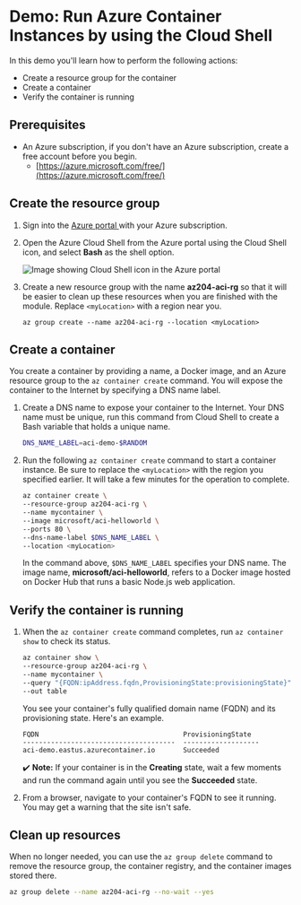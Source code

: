 # Demo: Run Azure Container Instances by using the Cloud Shell

In this demo you'll learn how to perform the following actions:

* Create a resource group for the container
* Create a container
* Verify the container is running

## Prerequisites

* An Azure subscription, if you don't have an Azure subscription, create a free account before you begin.
    * [https://azure.microsoft.com/free/](https://azure.microsoft.com/free/)


## Create the resource group

1. Sign into the [Azure portal ](https://portal.azure.com/) with your Azure subscription.

2.  Open the Azure Cloud Shell from the Azure portal using the Cloud Shell icon, and select **Bash** as the shell option.

    ![Image showing Cloud Shell icon in the Azure portal](../../linked_image_files/2-portal-cloudshell-access.png)

3.  Create a new resource group with the name **az204-aci-rg** so that it will be easier to clean up these resources when you are finished with the module. Replace `<myLocation>` with a region near you.

    ```azurecli
    az group create --name az204-aci-rg --location <myLocation>
    ```

## Create a container

You create a container by providing a name, a Docker image, and an Azure resource group to the `az container create` command. You will expose the container to the Internet by specifying a DNS name label.

1. Create a DNS name to expose your container to the Internet. Your DNS name must be unique, run this command from Cloud Shell to create a Bash variable that holds a unique name.

    ```bash
    DNS_NAME_LABEL=aci-demo-$RANDOM
    ```

2. Run the following `az container create` command to start a container instance. Be sure to replace the `<myLocation>` with the region you specified earlier. It will take a few minutes for the operation to complete.

    ```bash
    az container create \
    --resource-group az204-aci-rg \
    --name mycontainer \
    --image microsoft/aci-helloworld \
    --ports 80 \
    --dns-name-label $DNS_NAME_LABEL \
    --location <myLocation>
    ```

    In the command above, `$DNS_NAME_LABEL` specifies your DNS name. The image name, **microsoft/aci-helloworld**, refers to a Docker image hosted on Docker Hub that runs a basic Node.js web application.

## Verify the container is running

1. When the `az container create` command completes, run `az container show` to check its status.

    ```bash
    az container show \
    --resource-group az204-aci-rg \
    --name mycontainer \
    --query "{FQDN:ipAddress.fqdn,ProvisioningState:provisioningState}" \
    --out table
    ```

    You see your container's fully qualified domain name (FQDN) and its provisioning state. Here's an example.

    ```
    FQDN                                    ProvisioningState
    --------------------------------------  -------------------
    aci-demo.eastus.azurecontainer.io       Succeeded
    ```

    ✔️ **Note:** If your container is in the **Creating** state, wait a few moments and run the command again until you see the **Succeeded** state.

2. From a browser, navigate to your container's FQDN to see it running. You may get a warning that the site isn't safe.

## Clean up resources

When no longer needed, you can use the `az group delete` command to remove the resource group, the container registry, and the container images stored there.

```bash
az group delete --name az204-aci-rg --no-wait --yes
```
